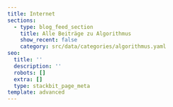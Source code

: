 ```yaml
---
title: Internet
sections:
  - type: blog_feed_section
    title: Alle Beiträge zu Algorithmus
    show_recent: false
    category: src/data/categories/algorithmus.yaml
seo:
  title: ''
  description: ''
  robots: []
  extra: []
  type: stackbit_page_meta
template: advanced
---
```

